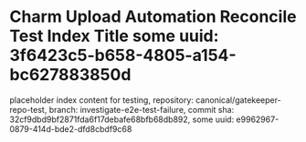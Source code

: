 # Charm Upload Automation Reconcile Test Index Title some uuid: 3f6423c5-b658-4805-a154-bc627883850d
 placeholder index content for testing,  repository: canonical/gatekeeper-repo-test,  branch: investigate-e2e-test-failure,  commit sha: 32cf9dbd9bf2871fda6f17debafe68bfb68db892,  some uuid: e9962967-0879-414d-bde2-dfd8cbdf9c68
